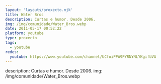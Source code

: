 ```yaml
---
layout: 'layouts/proxecto.njk'
title: Water Bros
description: Curtas e humor. Desde 2006.
img: /img/comunidade/Water_Bros.webp
date: 2011-05-17 00:52:22
platform: youtube
type: proxecto
tags:
  - youtube
redes:
  youtube: https://www.youtube.com/channel/UCfoiPPA9PYRNYNLYKgifbVA
---
```

description: Curtas e humor. Desde 2006.
img: /img/comunidade/Water_Bros.webp

